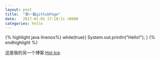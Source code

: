 ```yaml
---
layout: post
title:  "第一篇githubPage"
date:   2017-01-01 17:10:11 +0800
categories: hello
---
```

{% highlight java linenos%}
while(true){
    System.out.println("Hello!");
}
{% endhighlight %}

这是我的另一个博客:[Hot Ice](https://justxy.xyz/).
